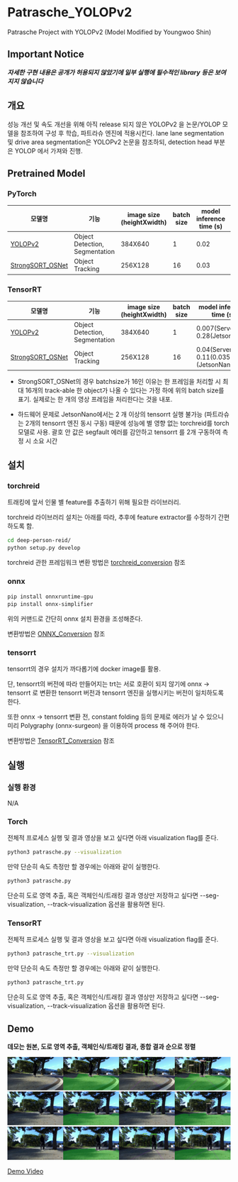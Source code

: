 # Patrasche_YOLOPv2

Patrasche Project with YOLOPv2 (Model Modified by Youngwoo Shin)

## Important Notice
***자세한 구현 내용은 공개가 허용되지 않았기에 일부 실행에 필수적인 library 등은 보여지지 않습니다***


## 개요

성능 개선 및 속도 개선을 위해 아직 release 되지 않은 YOLOPv2 을 논문/YOLOP 모델을 참조하여 구성 후 학습, 파트라슈 엔진에 적용시킨다.
lane lane segmentation 및 drive area segmentation은 YOLOPv2 논문을 참조하되, detection head 부분은 YOLOP 에서 가져와 진행.

## Pretrained Model

### PyTorch

|모델명                                                  |기능|image size (heightXwidth)|batch size|model inference time (s)|total process time (s)|Download Link|
|---                                                    |---|---|---|---|---|---|
|[YOLOPv2](https://github.com/CAIC-AD/YOLOPv2)|Object Detection, Segmentation|384X640|1|0.02|0.11||
|[StrongSORT_OSNet](https://github.com/mikel-brostrom/Yolov5_StrongSORT_OSNet)|Object Tracking|256X128|16|0.03|0.11||

### TensorRT

|모델명                                                  |기능|image size (heightXwidth)|batch size|model inference time (s)|total process time (s)|Download Link|
|---                                                    |---|---|---|---|---|---|
|[YOLOPv2](https://github.com/CAIC-AD/YOLOPv2)|Object Detection, Segmentation|384X640|1|0.007(Server) 0.28(JetsonNano)|0.11(Server) 0.60(0.49)(JetsonNano)||
|[StrongSORT_OSNet](https://github.com/mikel-brostrom/Yolov5_StrongSORT_OSNet)|Object Tracking|256X128|16|0.04(Server) 0.11(0.035)(JetsonNano)|0.11(Server) 0.60(0.49)(JetsonNano)||

* StrongSORT_OSNet의 경우 batchsize가 16인 이유는 한 프레임을 처리할 시 최대 16개의 track-able 한 object가 나올 수 있다는 가정 하에 위의 batch size를 표기. 실제로는 한 개의 영상 프레임을 처리한다는 것을 내포.

* 하드웨어 문제로 JetsonNano에서는 2 개 이상의 tensorrt 실행 불가능 (파트라슈는 2개의 tensorrt 엔진 동시 구동) 때문에 성능에 별 영향 없는 torchreid를 torch모델로 사용. 괄호 안 값은 segfault 에러를 감안하고 tensorrt 를 2개 구동하여 측정 시 소요 시간

## 설치

### torchreid

트래킹에 앞서 인물 별 feature를 추출하기 위해 필요한 라이브러리.

torchreid 라이브러리 설치는 아래를 따라, 추후에 feature extractor를 수정하기 간편하도록 함.

```bash
cd deep-person-reid/
python setup.py develop
```

torchreid 관한 프레임워크 변환 방법은 [torchreid_conversion](torchreid_conversion.ipynb) 참조

### onnx

```bash
pip install onnxruntime-gpu
pip install onnx-simplifier
```

위의 커맨드로 간단히 onnx 설치 환경을 조성해준다.

변환방법은 [ONNX_Conversion](Onnx_Conversion.ipynb) 참조

### tensorrt
tensorrt의 경우 설치가 까다롭기에 docker image를 활용.

단, tensorrt의 버전에 따라 만들어지는 trt는 서로 호환이 되지 않기에 onnx -> tensorrt 로 변환한 tensorrt 버전과 tensorrt 엔진을 실행시키는 버전이 일치하도록 한다.

또한 onnx -> tensorrt 변환 전, constant folding 등의 문제로 에러가 날 수 있으니 미리 Polygraphy (onnx-surgeon) 을 이용하여 process 해 주어야 한다.

변환방법은 [TensorRT_Conversion](TensorRT_Conversion.ipynb) 참조


## 실행

### 실행 환경

N/A

### Torch

전체적 프로세스 실행 및 결과 영상을 보고 싶다면 아래 visualization flag를 준다.

```bash
python3 patrasche.py --visualization
```

만약 단순히 속도 측정만 할 경우에는 아래와 같이 실행한다.

```bash
python3 patrasche.py
```

단순히 도로 영역 추출, 혹은 객체인식/트래킹 결과 영상만 저장하고 싶다면 --seg-visualization, --track-visualization 옵션을 활용하면 된다.

### TensorRT

전체적 프로세스 실행 및 결과 영상을 보고 싶다면 아래 visualization flag를 준다.

```bash
python3 patrasche_trt.py --visualization
```

만약 단순히 속도 측정만 할 경우에는 아래와 같이 실행한다.

```bash
python3 patrasche_trt.py
```

단순히 도로 영역 추출, 혹은 객체인식/트래킹 결과 영상만 저장하고 싶다면 --seg-visualization, --track-visualization 옵션을 활용하면 된다.


## Demo

**데모는 원본, 도로 영역 추출, 객체인식/트래킹 결과, 종합 결과 순으로 정렬**

<img src="./demo/014.png"/>
<img src="./demo/030.png"/>
<img src="./demo/038.png"/>

[Demo Video](./demo/complete_demo.gif)
